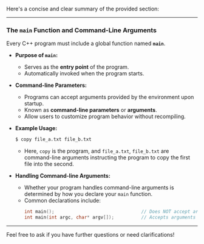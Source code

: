 Here's a concise and clear summary of the provided section:

---

### The `main` Function and Command-Line Arguments

Every C++ program must include a global function named **`main`**.

- **Purpose of `main`:**
  - Serves as the **entry point** of the program.
  - Automatically invoked when the program starts.

- **Command-line Parameters:**
  - Programs can accept arguments provided by the environment upon startup.
  - Known as **command-line parameters** or **arguments**.
  - Allow users to customize program behavior without recompiling.

- **Example Usage:**
  ```bash
  $ copy file_a.txt file_b.txt
  ```
  - Here, `copy` is the program, and `file_a.txt`, `file_b.txt` are command-line arguments instructing the program to copy the first file into the second.

- **Handling Command-line Arguments:**
  - Whether your program handles command-line arguments is determined by how you declare your `main` function.
  - Common declarations include:
    ```cpp
    int main();                                // Does NOT accept arguments
    int main(int argc, char* argv[]);          // Accepts arguments
    ```

---

Feel free to ask if you have further questions or need clarifications!